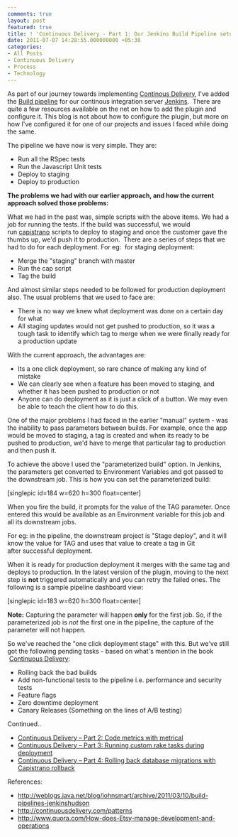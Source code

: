 ```yaml
---
comments: true
layout: post
featured: true
title: ! 'Continuous Delivery - Part 1: Our Jenkins Build Pipeline setup'
date: 2011-07-07 14:28:55.000000000 +05:30
categories:
- All Posts
- Continuous Delivery
- Process
- Technology
---
```

As part of our journey towards implementing <a href="http://continuousdelivery.com/">Continous Delivery</a>, I've added the <a href="https://wiki.jenkins-ci.org/display/JENKINS/Build+Pipeline+Plugin">Build pipeline</a> for our continous integration server <a href="http://jenkins-ci.org/">Jenkins</a>.  There are quite a few resources available on the net on how to add the plugin and configure it. This blog is not about how to configure the plugin, but more on how I've configured it for one of our projects and issues I faced while doing the same.

The pipeline we have now is very simple. They are:
<ul>
	<li>Run all the RSpec tests</li>
	<li>Run the Javascript Unit tests</li>
	<li>Deploy to staging</li>
	<li>Deploy to production</li>
</ul>
<strong>The problems we had with our earlier approach, and how the current approach solved those problems:</strong>

What we had in the past was, simple scripts with the above items. We had a job for running the tests. If the build was successful, we would run <a href="https://github.com/capistrano/capistrano">capistrano</a> scripts to deploy to staging and once the customer gave the thumbs up, we'd push it to production.  There are a series of steps that we had to do for each deployment. For eg:  for staging deployment:
<ul>
	<li>Merge the "staging" branch with master</li>
	<li>Run the cap script</li>
	<li>Tag the build</li>
</ul>
And almost similar steps needed to be followed for production deployment also. The usual problems that we used to face are:
<ul>
	<li>There is no way we knew what deployment was done on a certain day for what</li>
	<li>All staging updates would not get pushed to production, so it was a tough task to identify which tag to merge when we were finally ready for a production update</li>
</ul>
With the current approach, the advantages are:
<ul>
	<li>Its a one click deployment, so rare chance of making any kind of mistake</li>
	<li>We can clearly see when a feature has been moved to staging, and whether it has been pushed to production or not</li>
	<li>Anyone can do deployment as it is just a click of a button. We may even be able to teach the client how to do this.</li>
</ul>
One of the major problems I had faced in the earlier "manual" system - was the inability to pass parameters between builds. For example, once the app would be moved to staging, a tag is created and when its ready to be pushed to production, we'd have to merge that particular tag to production and then push it.

To achieve the above I used the "parameterized build" option. In Jenkins, the parameters get converted to Environment Variables and got passed to the downstream job. This is how you can set the parameterized build:
<p style="text-align: left;">[singlepic id=184 w=620 h=300 float=center]</p>
When you fire the build, it prompts for the value of the TAG parameter. Once entered this would be available as an Environment variable for this job and all its downstream jobs.

For eg: in the pipeline, the downstream project is "Stage deploy", and it will know the value for TAG and uses that value to create a tag in Git after successful deployment.

When it is ready for production deployment it merges with the same tag and deploys to production. In the latest version of the plugin, moving to the next step is <strong>not</strong> triggered automatically and you can retry the failed ones. The following is a sample pipeline dashboard view:

[singlepic id=183 w=620 h=300 float=center]

<strong>Note:</strong> Capturing the parameter will happen <strong>only</strong> for the first job. So, if the parameterized job is <em>not</em> the first one in the pipeline, the capture of the parameter will not happen.

So we've reached the "one click deployment stage" with this. But we've still got the following pending tasks - based on what's mention in the book  <a href="http://www.informit.com/store/product.aspx?isbn=0321601912">Continuous Delivery</a>:
<ul>
	<li>Rolling back the bad builds</li>
	<li>Add non-functional tests to the pipeline i.e. performance and security tests</li>
	<li>Feature flags</li>
	<li>Zero downtime deployment</li>
	<li>Canary Releases (Something on the lines of A/B testing)</li>
</ul>
Continued..
<ul>
	<li><a title="Continuous Delivery – Part 2: Code metrics with metrical" href="/blog/2011/07/continuous-delivery-code-metrics-with-metrical/">Continuous Delivery – Part 2: Code metrics with metrical</a></li>
	<li><a title="Continuous Delivery – Part 3: Running custom rake tasks during deployment" href="/blog/2011/07/continuous-delivery-contd/">Continuous Delivery – Part 3: Running custom rake tasks during deployment</a></li>
	<li><a title="Continuous Delivery – Part 4: Rolling back database migrations with Capistrano rollback" href="/blog/2011/08/continuous-delivery-part-3-rolling-back-database-migrations-with-capistrano-rollback/">Continuous Delivery – Part 4: Rolling back database migrations with Capistrano rollback</a></li>
</ul>
References:
<ul>
	<li><a href="http://weblogs.java.net/blog/johnsmart/archive/2011/03/10/build-pipelines-jenkinshudson">http://weblogs.java.net/blog/johnsmart/archive/2011/03/10/build-pipelines-jenkinshudson</a></li>
	<li><a href="http://continuousdelivery.com/patterns">http://continuousdelivery.com/patterns</a></li>
	<li><a href="http://www.quora.com/How-does-Etsy-manage-development-and-operations" target="_blank">http://www.quora.com/How-does-Etsy-manage-development-and-operations</a></li>
</ul>
